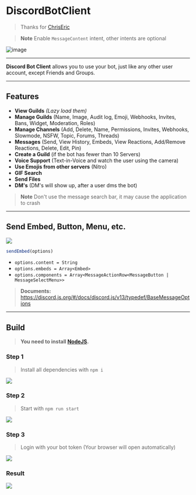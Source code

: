 # DiscordBotClient
 
> Thanks for [ChrisEric](https://github.com/CE1CECL)

> **Note**
> Enable `MessageContent` intent, other intents are optional

![image](https://user-images.githubusercontent.com/71698422/204597818-cdc305c2-e753-4546-ad51-3da41721aef0.png)


---

**Discord Bot Client** allows you to use your bot, just like any other user account, except Friends and Groups. 

---

## Features

- **View Guilds** *(Lazy load them)*
- **Manage Guilds** (Name, Image, Audit log, Emoji, Webhooks, Invites, Bans, Widget, Moderation, Roles)
- **Manage Channels** (Add, Delete, Name, Permissions, Invites, Webhooks, Slowmode, NSFW, Topic, Forums, Threads)
- **Messages** (Send, View History, Embeds, View Reactions, Add/Remove Reactions, Delete, Edit, Pin)
- **Create a Guild** (if the bot has fewer than 10 Servers)
- **Voice Support** (Text-in-Voice and watch the user using the camera)
- **Use Emojis from other servers** (Nitro)
- **GIF Search**
- **Send Files**
- **DM's** (DM's will show up, after a user dms the bot)

> **Note**
> Don't use the message search bar, it may cause the application to crash

---

## Send Embed, Button, Menu, etc.

<img src='https://cdn.discordapp.com/attachments/820557032016969751/1049681619419676692/image.png'>

```js
sendEmbed(options)
```

- `options.content = String`
- `options.embeds = Array<Embed>`
- `options.components = Array<MessageActionRow<MessageButton | MessageSelectMenu>>`
> **Documents:**
> https://discord.js.org/#/docs/discord.js/v13/typedef/BaseMessageOptions


---

## Build

>  __You need to install [NodeJS](https://nodejs.org/en/download/).__ 

### Step 1


>  Install all dependencies with ```npm i``` 

<img src='https://cdn.discordapp.com/attachments/820557032016969751/1047190965020016640/image.png'>

### Step 2


>  Start with ```npm run start``` 

<img src='https://cdn.discordapp.com/attachments/820557032016969751/1047191085010649128/image.png'>

### Step 3


>  Login with your bot token (Your browser will open automatically)

<img src='https://cdn.discordapp.com/attachments/820557032016969751/1047191156615819274/image.png'>

### Result


<img src='https://cdn.discordapp.com/attachments/820557032016969751/1047193189376868362/image.png'>

